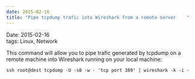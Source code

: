 ```yaml
---
date: 2015-02-16
title: "Pipe tcpdump trafic into Wireshark from a remote server    "
---
```

Date: 2015-02-16    
tags: Linux, Network

This command will allow you to pipe trafic generated by tcpdump on a remote machine into Wireshark running on your local machine:

    ssh root@dest tcpdump -U -s0 -w - 'tcp port 389' | wireshark -k -i -
